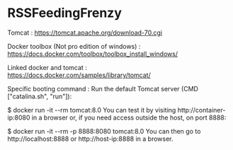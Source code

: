 # RSSFeedingFrenzy

Tomcat : https://tomcat.apache.org/download-70.cgi

Docker toolbox (Not pro edition of windows) : https://docs.docker.com/toolbox/toolbox_install_windows/

Linked docker and tomcat : https://docs.docker.com/samples/library/tomcat/

Specific booting command : 
Run the default Tomcat server (CMD ["catalina.sh", "run"]):

$ docker run -it --rm tomcat:8.0
You can test it by visiting http://container-ip:8080 in a browser or, if you need access outside the host, on port 8888:

$ docker run -it --rm -p 8888:8080 tomcat:8.0
You can then go to http://localhost:8888 or http://host-ip:8888 in a browser.
